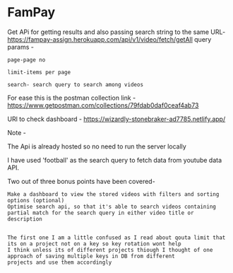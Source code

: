 # FamPay

Get APi for getting results and also passing search string to the same
URL- https://fampay-assign.herokuapp.com/api/v1/video/fetch/getAll
query params -

    page-page no
    
    limit-items per page
    
    search- search query to search among videos

For ease this is the postman collection link -https://www.getpostman.com/collections/79fdab0daf0ceaf4ab73

URl to check dashboard - https://wizardly-stonebraker-ad7785.netlify.app/

Note - 

  The Api is already hosted so no need to run the server locally

  I have used 'football' as the search query to fetch data from youtube data API.

  Two out of three bonus points have been covered-
  
    Make a dashboard to view the stored videos with filters and sorting options (optional)
    Optimise search api, so that it's able to search videos containing partial match for the search query in either video title or description
    
    
    The first one I am a little confused as I read about qouta limit that its on a project not on a key so key rotation wont help 
    I think unless its of different projects thiough I thought of one approach of saving multiple keys in DB from different 
    projects and use them accordingly
  
